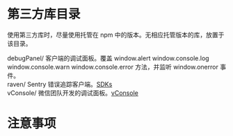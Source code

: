 # 第三方库目录

使用第三方库时，尽量使用托管在 npm 中的版本。无相应托管版本的库，放置于该目录。  

debugPanel/ 客户端的调试面板。覆盖 window.alert window.console.log window.console.warn window.console.error 方法，并监听 window.onerror 事件。  
raven/ Sentry 错误追踪客户端。[SDKs](https://docs.sentry.io/clients/javascript/)  
vConsole/ 微信团队开发的调试面板。[vConsole](https://github.com/WechatFE/vConsole)  

# 注意事项

